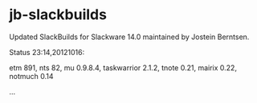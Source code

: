 jb-slackbuilds
==============

Updated SlackBuilds for Slackware 14.0 maintained by Jostein Berntsen.

Status 23:14,20121016:

etm 891, nts 82, mu 0.9.8.4, taskwarrior 2.1.2, tnote 0.21, mairix 0.22, notmuch 0.14

...

